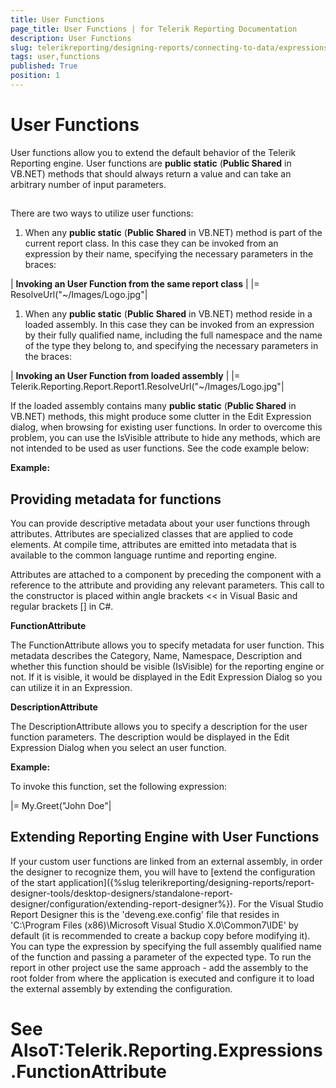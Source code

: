 ```yaml
---
title: User Functions
page_title: User Functions | for Telerik Reporting Documentation
description: User Functions
slug: telerikreporting/designing-reports/connecting-to-data/expressions/extending-expressions/user-functions
tags: user,functions
published: True
position: 1
---
```


# User Functions



User functions allow you to extend the default behavior of the Telerik Reporting engine. User functions are __public static__ (__Public Shared__ in VB.NET) methods that should always return a value and can take an arbitrary number of input parameters.
      

## 

There are two ways to utilize user functions:

1. When any __public static__ (__Public Shared__ in
              VB.NET) method is part of the current report class. In this case they can be invoked from an expression by their name,
              specifying the necessary parameters in the braces:
            



| __Invoking an User Function from the same report class__ |
|= ResolveUrl("~/Images/Logo.jpg"|




1. When any __public static__ (__Public Shared__ in VB.NET)
              method reside in a loaded assembly. In this case they can be invoked from an expression by their fully qualified name, including the full
              namespace and the name of the type they belong to, and specifying the necessary parameters in the braces:
            



| __Invoking an User Function from loaded assembly__ |
|= Telerik.Reporting.Report.Report1.ResolveUrl("~/Images/Logo.jpg"|




If the loaded assembly contains many __public static__ (__Public Shared__
          in VB.NET) methods, this might produce some clutter in the Edit Expression dialog, when browsing for existing user functions.
          In order to overcome this problem, you can use the IsVisible attribute to hide any methods, which are not intended to be used
          as user functions. See the code example below:
        

__Example:__

	



	



## Providing metadata for functions

You can provide descriptive metadata about your user functions through attributes. Attributes are specialized
          classes that are applied to code elements. At compile time, attributes are emitted into metadata that is available to
          the common language runtime and reporting engine.
        

Attributes are attached to a component by preceding the component with a reference to the attribute and providing
          any relevant parameters. This call to the constructor is placed within angle brackets << in Visual Basic and regular
          brackets [] in C#.
        

__FunctionAttribute__

The FunctionAttribute allows you to specify metadata for user function. This metadata describes
          the Category, Name, Namespace, Description and whether this function should be visible (IsVisible) for
          the reporting engine or not. If it is visible, it would be displayed in the Edit Expression Dialog so you
          can utilize it in an Expression.
        

__DescriptionAttribute__

The DescriptionAttribute allows you to specify a description for the user function parameters. The
          description would be displayed in the Edit Expression Dialog when you select an user function.
        

__Example:__

	



	



To invoke this function, set the following expression:



|= My.Greet("John Doe"|




## Extending Reporting Engine with User Functions

If your custom user functions are linked from an external assembly, in order the designer to recognize them, you will have to 
            [extend the configuration of the start application]({%slug telerikreporting/designing-reports/report-designer-tools/desktop-designers/standalone-report-designer/configuration/extending-report-designer%}). For the Visual Studio Report Designer
            this is the 'deveng.exe.config' file that resides in 'C:\Program Files (x86)\Microsoft Visual Studio X.0\Common7\IDE' by default (it is recommended 
            to create a backup copy before modifying it). You can type the expression by specifying the full assembly qualified name of the function and 
            passing a parameter of the expected type. To run the report in other project use the same approach - add the assembly to the root folder from where 
            the application is executed and configure it to load the external assembly by extending the configuration.
          

# See AlsoT:Telerik.Reporting.Expressions.FunctionAttribute
